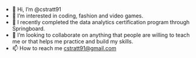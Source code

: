 - 👋 Hi, I’m @cstratt91
- 👀 I’m interested in coding, fashion and video games.
- 🌱 I recently completed the data analytics certification program through Springboard.
- 💞️ I’m looking to collaborate on anything that people are willing to teach me or that helps me practice and build my skills.
- 📫 How to reach me cstratt91@gmail.com

<!---
cstratt91/cstratt91 is a ✨ special ✨ repository because its `README.md` (this file) appears on your GitHub profile.
You can click the Preview link to take a look at your changes.
--->
